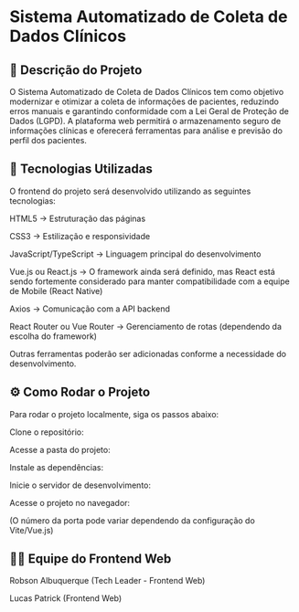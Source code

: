# Sistema Automatizado de Coleta de Dados Clínicos

## 📌 Descrição do Projeto

O Sistema Automatizado de Coleta de Dados Clínicos tem como objetivo modernizar e otimizar a coleta de informações de pacientes, reduzindo erros manuais e garantindo conformidade com a Lei Geral de Proteção de Dados (LGPD). A plataforma web permitirá o armazenamento seguro de informações clínicas e oferecerá ferramentas para análise e previsão do perfil dos pacientes.

## 🚀 Tecnologias Utilizadas
O frontend do projeto será desenvolvido utilizando as seguintes tecnologias:

HTML5 → Estruturação das páginas

CSS3 → Estilização e responsividade

JavaScript/TypeScript → Linguagem principal do desenvolvimento

Vue.js ou React.js → O framework ainda será definido, mas React está sendo fortemente considerado para manter compatibilidade com a equipe de Mobile (React Native)

Axios → Comunicação com a API backend

React Router ou Vue Router → Gerenciamento de rotas (dependendo da escolha do framework)

Outras ferramentas poderão ser adicionadas conforme a necessidade do desenvolvimento.

## ⚙️ Como Rodar o Projeto

Para rodar o projeto localmente, siga os passos abaixo:

Clone o repositório:

Acesse a pasta do projeto:

Instale as dependências:

Inicie o servidor de desenvolvimento:

Acesse o projeto no navegador:

(O número da porta pode variar dependendo da configuração do Vite/Vue.js)

## 👨‍💻 Equipe do Frontend Web

Robson Albuquerque (Tech Leader - Frontend Web)

Lucas Patrick (Frontend Web)
